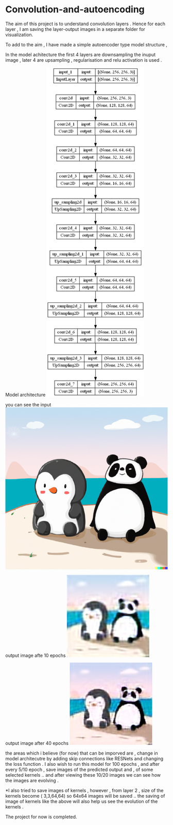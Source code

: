 # Convolution-and-autoencoding

The aim of this project is to understand convolution layers .
Hence for each layer , I am saving the layer-output images in a separate folder for visualization.

To add to the aim , I have made a simple autoencoder type model structure ,

In the model achitecture the first 4 layers are downsampling the inuput image , later 4 are upsampling , regularisation and relu activation is used .

Model architecture
![Model architecture](model.png) 

you can see the input
![you can see the input ](inp.png) 

output image afte 10 epochs
![output image afte 10 epochs](output_image.jpg)

output image after 40 epochs 
![output image after 40 epochs ](output_image_40epochs.jpg)


the areas which i believe (for now) that can be imporved are , change in model architecutre by adding skip connections like RESNets and changing the loss function . 
I also wish to run this model for 100 epochs , and after every 5/10 epoch , save images of the predicted output and , of some selected kernels ..
and after viewing these 10/20 images we can see how the images are evolving .

*I also tried to save images of kernels , however , from layer 2 , size of the kernels become ( 3,3,64,64) so 64x64 images will be saved ..
the saving of image of kernels like the above will also help us see the evolution of the kernels .



The project for now is completed.
